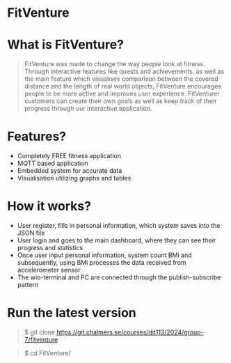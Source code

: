 # FitVenture

# What is FitVenture?

> FitVenture was made to change the way people look at fitness. Through interactive features like quests and achievements, as well as the main feature which visualises comparison between the covered distance and the length of real world objects, FitVenture encourages people to be more active and improves user experience. FitVenturer customers can create their own goals as well as keep track of their progress through our interactive application.

# Features?
- Completely FREE fitness application 
- MQTT based application 
- Embedded system for accurate data 
- Visualisation utilizing graphs and tables 

# How it works?
- User register, fills in personal information, which system saves into the JSON file 
- User login and goes to the main dashboard, where they can see their progress and statistics 
- Once user input personal information, system count BMi and subsequently, using BMi processes the data received from accelerometer sensor
- The wio-terminal and PC are connected through the publish-subscribe pattern

# Run the latest version 
> $ git clone https://git.chalmers.se/courses/dit113/2024/group-7/fitventure

> $ cd FitVenture/



